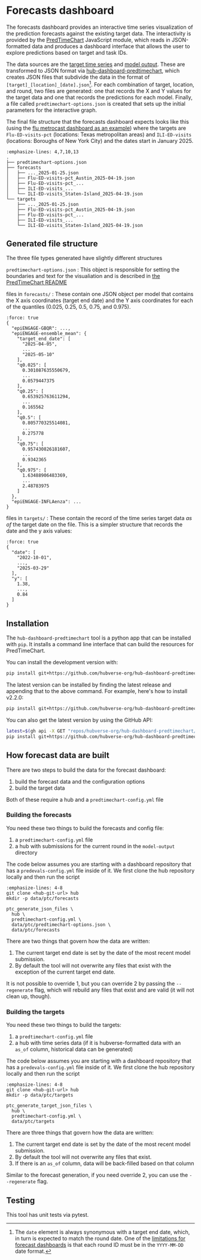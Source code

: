 # Forecasts dashboard

The forecasts dashboard provides an interactive time series visualization of the
prediction forecasts against the existing target data. The interactivity is
provided by the [PredTimeChart](https://github.com/reichlab/predtimechart)
JavaScript module, which reads in JSON-formatted data and produces a dashboard
interface that allows the user to explore predictions based on target and task
IDs.

The data sources are the [target time series](#target-time-series)
and [model output](../user-guide/model-output.md). These are transformed to JSON
format via
[hub-dashboard-predtimechart](https://github.com/hubverse-org/hub-dashboard-predtimechart),
which creates JSON files that subdivide the data in the format of
`[target]_[location]_[date].json`[^round-note]. For each combination of target, location,
and round, two files are generated: one that records the X and Y values for the
target data and one that records the predictions for each model. Finally, a file
called `predtimechart-options.json` is created that sets up the initial
parameters for the interactive graph.

[^round-note]: The `date` element is always synonymous with a target end date,
    which, in turn is expected to match the round date. One of the [limitations
    for forecast dashboards](#ptc-limitations) is that each round ID must be in
    the `YYYY-MM-DD` date format.

The final file structure that the forecasts dashboard expects looks like this
(using the [flu metrocast dashboard as an
example](https://reichlab.io/metrocast-dashboard/forecast.html)) where the targets are
`Flu-ED-visits-pct` (locations: Texas metropolitan areas) and `ILI-ED-visits`
(locations: Boroughs of New York City) and the dates start in January 2025.

```{code-block}
:emphasize-lines: 4,7,10,13
.
├── predtimechart-options.json
├── forecasts
│   ├── ..._2025-01-25.json
│   ├── Flu-ED-visits-pct_Austin_2025-04-19.json
│   ├── Flu-ED-visits-pct_...
│   ├── ILI-ED-visits_...
│   └── ILI-ED-visits_Staten-Island_2025-04-19.json
└── targets
    ├── ..._2025-01-25.json
    ├── Flu-ED-visits-pct_Austin_2025-04-19.json
    ├── Flu-ED-visits-pct_...
    ├── ILI-ED-visits_...
    └── ILI-ED-visits_Staten-Island_2025-04-19.json
```

## Generated file structure

The three file types generated have slightly different structures


`predtimechart-options.json`
: This object is responsible for setting the boundaries and text for the
  visualiation and is described in [the PredTimeChart
  README](https://github.com/reichlab/predtimechart?tab=readme-ov-file#example-options-object)

files in `forecasts/`
: These contain one JSON object per model that contains the X axis coordinates
  (target end date) and the Y axis coordinates for each of the quantiles (0.025,
  0.25, 0.5, 0.75, and 0.975).
  ```{code-block} json
  :force: true
  {
    "epiENGAGE-GBQR": ...,
    "epiENGAGE-ensemble_mean": {
      "target_end_date": [
        "2025-04-05",
        ...
        "2025-05-10"
      ],
      "q0.025": [
        0.301087635550679,
        ...
        0.0579447375
      ],
      "q0.25": [
        0.653925763611294,
        ...
        0.165562
      ],
      "q0.5": [
        0.805770325514081,
        ...
        0.275778
      ],
      "q0.75": [
        0.957430826181607,
        ...
        0.9342365
      ],
      "q0.975": [
        1.63488906483369,
        ...
        2.48783975
      ]
    },
    "epiENGAGE-INFLAenza": ...
  }
  ```

files in `targets/`
: These contain the record of the time series target data _as of_ the target date
  on the file. This is a simpler structure that records the date and the y axis
  values:
  ```{code-block} json
  :force: true
  {
    "date": [
      "2022-10-01",
      ...,
      "2025-03-29"
    ],
    "y": [
      1.38,
      ...,
      0.84
    ]
  }
  ```

## Installation

The `hub-dashboard-predtimechart` tool is a python app that can be installed
with `pip`. It installs a command line interface that can build the resources
for PredTimeChart.


You can install the development version with:

```bash
pip install git+https://github.com/hubverse-org/hub-dashboard-predtimechart
```

The latest version can be installed by finding the latest release and appending that to the above command. For example, here's how to install v2.2.0:

```bash
pip install git+https://github.com/hubverse-org/hub-dashboard-predtimechart@v2.2.0
```

You can also get the latest version by using the GitHub API:

```bash
latest=$(gh api -X GET "repos/hubverse-org/hub-dashboard-predtimechart/releases/latest" --jq ".tag_name")
pip install git+https://github.com/hubverse-org/hub-dashboard-predtimechart@$latest
```

## How forecast data are built

There are two steps to build the data for the forecast dashboard:

1. build the forecast data and the configuration options
2. build the target data

Both of these require a hub and a `predtimechart-config.yml` file

### Building the forecasts

You need these two things to build the forecasts and config file:

1. a `predtimechart-config.yml` file
2. a hub with submissions for the current round in the `model-output` directory

The code below assumes you are starting with a dashboard repository that has
a `predevals-config.yml` file inside of it. We first clone the hub repository
locally and then run the script

```{code-block} bash
:emphasize-lines: 4-8
git clone <hub-git-url> hub
mkdir -p data/ptc/forecasts

ptc_generate_json_files \
  hub \
  predtimechart-config.yml \
  data/ptc/predtimechart-options.json \
  data/ptc/forecasts
```

There are two things that govern how the data are written:

1. The current target end date is set by the date of the most recent model
   submission.
2. By default the tool will not overwrite any files that exist with the
   exception of the current target end date.

It is not possible to override 1, but you can override 2 by passing the
`--regenerate` flag, which will rebuild any files that exist and are valid (it
will not clean up, though).


### Building the targets

You need these two things to build the targets:

1. a `predtimechart-config.yml` file
2. a hub with time series data (if it is hubverse-formatted data with an `as_of`
   column, historical data can be generated)

The code below assumes you are starting with a dashboard repository that has
a `predevals-config.yml` file inside of it. We first clone the hub repository
locally and then run the script

```{code-block} bash
:emphasize-lines: 4-8
git clone <hub-git-url> hub
mkdir -p data/ptc/targets

ptc_generate_target_json_files \
  hub \
  predtimechart-config.yml \
  data/ptc/targets
```

There are three things that govern how the data are written:

1. The current target end date is set by the date of the most recent model
   submission.
2. By default the tool will not overwrite any files that exist.
3. If there is an `as_of` column, data will be back-filled based on that column

Similar to the forecast generation, if you need override 2, you can use the
`--regenerate` flag.


## Testing

This tool has unit tests via pytest.
